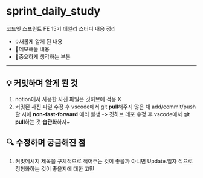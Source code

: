 # sprint_daily_study
코드잇 스프린트 FE 15기 데일리 스터디 내용 정리
- 💡새롭게 알게 된 내용
- 📌메모해둘 내용
- 📑중요하게 생각하는 부분
<hr>

## 💡 커밋하며 알게 된 것
1. notion에서 사용한 사진 파일은 깃허브에 적용 X
2. 커밋된 사진 파일 수정 후 vscode에서 git **pull**해주지 않은 채 add/commit/push할 시에 **non-fast-forward** 에러 발생
-> 깃허브 레포 수정 후 vscode에서 git **pull**하는 것 **습관화**하자~

## 🔍 수정하며 궁금해진 점
1. 커밋메시지 제목을 구체적으로 적어주는 것이 좋을까 아니면
   Update.일자 식으로 정형화하는 것이 좋을지에 대한 고민

